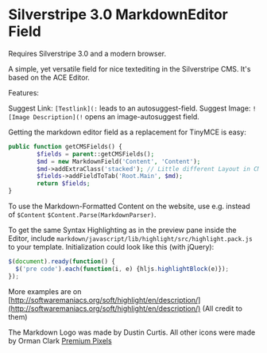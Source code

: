 # Silverstripe 3.0 MarkdownEditor Field

Requires Silverstripe 3.0 and a modern browser.

A simple, yet versatile field for nice textediting in the Silverstripe CMS. It's based on the ACE Editor.

Features:

Suggest Link: `[Testlink](:` leads to an autosuggest-field.
Suggest Image: `![Image Description](!` opens an image-autosuggest field.

Getting the markdown editor field as a replacement for TinyMCE is easy:
```php
public function getCMSFields() {
		$fields = parent::getCMSFields();
		$md = new MarkdownField('Content', 'Content');
		$md->addExtraClass('stacked'); // Little different Layout in CMS
		$fields->addFieldToTab('Root.Main', $md);
		return $fields;
}
```
To use the Markdown-Formatted Content on the website, use e.g. instead of `$Content` `$Content.Parse(MarkdownParser)`.

To get the same Syntax Highlighting as in the preview pane inside the Editor, include `markdown/javascript/lib/highlight/src/highlight.pack.js` to your template. Initialization could look like this (with jQuery):
```javascript
$(document).ready(function() {
  $('pre code').each(function(i, e) {hljs.highlightBlock(e)});
});
```

More examples are on [http://softwaremaniacs.org/soft/highlight/en/description/](http://softwaremaniacs.org/soft/highlight/en/description/) (All credit to them)

The Markdown Logo was made by Dustin Curtis. All other icons were made by Orman Clark [Premium Pixels](http://www.premiumpixels.com)
